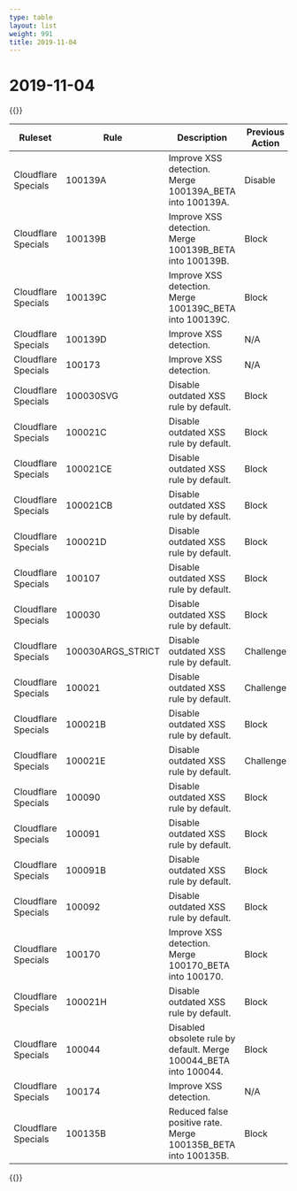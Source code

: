 ```yaml
---
type: table
layout: list
weight: 991
title: 2019-11-04
---
```


# 2019-11-04

{{<table-wrap>}}<table style="width: 100%">

<thead>
  <tr>
    <th>Ruleset</th>
    <th>Rule</th>
    <th>Description</th>
    <th>Previous Action</th>
    <th>New Action</th>
  </tr>
</thead>
<tbody>
  <tr>
    <td>Cloudflare Specials</td>
    <td>100139A</td>
    <td>Improve XSS detection. Merge 100139A_BETA into 100139A.</td>
    <td>Disable</td>
    <td>Disable</td>
  </tr>
  <tr>
    <td>Cloudflare Specials</td>
    <td>100139B</td>
    <td>Improve XSS detection. Merge 100139B_BETA into 100139B.</td>
    <td>Block</td>
    <td>Block</td>
  </tr>
  <tr>
    <td>Cloudflare Specials</td>
    <td>100139C</td>
    <td>Improve XSS detection. Merge 100139C_BETA into 100139C.</td>
    <td>Block</td>
    <td>Block</td>
  </tr>
  <tr>
    <td>Cloudflare Specials</td>
    <td>100139D</td>
    <td>Improve XSS detection.</td>
    <td>N/A</td>
    <td>Block</td>
  </tr>
  <tr>
    <td>Cloudflare Specials</td>
    <td>100173</td>
    <td>Improve XSS detection.</td>
    <td>N/A</td>
    <td>Block</td>
  </tr>
  <tr>
    <td>Cloudflare Specials</td>
    <td>100030SVG</td>
    <td>Disable outdated XSS rule by default.</td>
    <td>Block</td>
    <td>Disable</td>
  </tr>
  <tr>
    <td>Cloudflare Specials</td>
    <td>100021C</td>
    <td>Disable outdated XSS rule by default.</td>
    <td>Block</td>
    <td>Disable</td>
  </tr>
  <tr>
    <td>Cloudflare Specials</td>
    <td>100021CE</td>
    <td>Disable outdated XSS rule by default.</td>
    <td>Block</td>
    <td>Disable</td>
  </tr>
  <tr>
    <td>Cloudflare Specials</td>
    <td>100021CB</td>
    <td>Disable outdated XSS rule by default.</td>
    <td>Block</td>
    <td>Disable</td>
  </tr>
  <tr>
    <td>Cloudflare Specials</td>
    <td>100021D</td>
    <td>Disable outdated XSS rule by default.</td>
    <td>Block</td>
    <td>Disable</td>
  </tr>
  <tr>
    <td>Cloudflare Specials</td>
    <td>100107</td>
    <td>Disable outdated XSS rule by default.</td>
    <td>Block</td>
    <td>Disable</td>
  </tr>
  <tr>
    <td>Cloudflare Specials</td>
    <td>100030</td>
    <td>Disable outdated XSS rule by default.</td>
    <td>Block</td>
    <td>Disable</td>
  </tr>
  <tr>
    <td>Cloudflare Specials</td>
    <td>100030ARGS_STRICT</td>
    <td>Disable outdated XSS rule by default.</td>
    <td>Challenge</td>
    <td>Disable</td>
  </tr>
  <tr>
    <td>Cloudflare Specials</td>
    <td>100021</td>
    <td>Disable outdated XSS rule by default.</td>
    <td>Challenge</td>
    <td>Disable</td>
  </tr>
  <tr>
    <td>Cloudflare Specials</td>
    <td>100021B</td>
    <td>Disable outdated XSS rule by default.</td>
    <td>Block</td>
    <td>Disable</td>
  </tr>
  <tr>
    <td>Cloudflare Specials</td>
    <td>100021E</td>
    <td>Disable outdated XSS rule by default.</td>
    <td>Challenge</td>
    <td>Disable</td>
  </tr>
  <tr>
    <td>Cloudflare Specials</td>
    <td>100090</td>
    <td>Disable outdated XSS rule by default.</td>
    <td>Block</td>
    <td>Disable</td>
  </tr>
  <tr>
    <td>Cloudflare Specials</td>
    <td>100091</td>
    <td>Disable outdated XSS rule by default.</td>
    <td>Block</td>
    <td>Disable</td>
  </tr>
  <tr>
    <td>Cloudflare Specials</td>
    <td>100091B</td>
    <td>Disable outdated XSS rule by default.</td>
    <td>Block</td>
    <td>Disable</td>
  </tr>
  <tr>
    <td>Cloudflare Specials</td>
    <td>100092</td>
    <td>Disable outdated XSS rule by default.</td>
    <td>Block</td>
    <td>Disable</td>
  </tr>
  <tr>
    <td>Cloudflare Specials</td>
    <td>100170</td>
    <td>Improve XSS detection. Merge 100170_BETA into 100170.</td>
    <td>Block</td>
    <td>Block</td>
  </tr>
  <tr>
    <td>Cloudflare Specials</td>
    <td>100021H</td>
    <td>Disable outdated XSS rule by default.</td>
    <td>Block</td>
    <td>Disable</td>
  </tr>
  <tr>
    <td>Cloudflare Specials</td>
    <td>100044</td>
    <td>Disabled obsolete rule by default. Merge 100044_BETA into 100044.</td>
    <td>Block</td>
    <td>Disable</td>
  </tr>
  <tr>
    <td>Cloudflare Specials</td>
    <td>100174</td>
    <td>Improve XSS detection.</td>
    <td>N/A</td>
    <td>Block</td>
  </tr>
  <tr>
    <td>Cloudflare Specials</td>
    <td>100135B</td>
    <td>Reduced false positive rate. Merge 100135B_BETA into 100135B.</td>
    <td>Block</td>
    <td>Block</td>
  </tr>
</tbody>

</table>{{</table-wrap>}}
